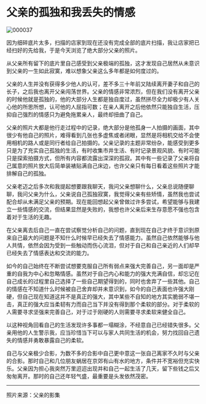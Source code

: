 # 父亲的孤独和我丢失的情感


![000037](https://baldachin-1304515178.cos.ap-beijing.myqcloud.com/assets/000037.JPG)

因为细碎底片太多，扫描的店家到现在还没有完成全部的底片扫描，我让店家把已经扫好的先给我，于是今天浏览了绝大部分父亲的照片。

从父亲所有留下的底片里自己感受到父亲极端的孤独，这才发现自己居然从未意识到父亲的一生如此寂寞，难以想象父亲这么多年都是如何度过的。

父亲的人生并没有获得多少他人的认可，差不多三十年前又陆续离开妻子和自己的长子，之后我也离开父亲闯荡世界。父亲的情感非常浓烈，但在我们没有离开父亲的时候他就是孤独的，他的大部分人生都是独自度过，虽然拼尽全力却极少有人关心他的所思所想，认可他的人屈指可数；在亲人离开之后他依然只能独自生活，压抑自己强烈的情感只为避免拖累亲人，最终却扭曲了自己。

父亲的照片大都是他行走过程中的记录，绝大部分是他孤身一人拍摄的画面，其中很少有他自己的照片，难得看到几张也多虚焦或者闭眼，显然是将相机交给不会使用相机的路人或是同行者给自己拍摄的。父亲记录的主题非常纷杂，能感受到更多只是为了充实自己孤独的生活，有时收集市井生活、有时记录景观风貌、有时可能只是探索拍摄方式，但所有内容都流露出深深的孤寂。其中有一些记录了父亲将自己属意的照片放大后简单装裱贴满自己床边，也许父亲只有每日看着这些照片才能排解自己的孤独。

父亲老迈之后多次和我提起想要跟我聊天，我问父亲想聊什么，父亲总说随便聊聊，我问父亲为什么，父亲说自己孤独寂寞，我觉得父亲有些矫情，虽然我也尝试配合却从未满足父亲的预期。现在能回想起父亲曾做过许多尝试，希望能够与我建立一些情感的交流，但结果显然是失败的，我想也许父亲后来生存意愿不强也包含着对于生活的无趣。

在父亲离去后自己一直在尝试察觉分析自己的问题，直到现在自己才终于意识到原来自己最大的问题是不知什么时候早已经失去了情感能力。虽然自己依然能够与他人共情，依然会因为受到一些触动而伤心流泪，但对于自己和自己亲近的人们却早已经失去了情感表达和交流的能力。

如今的自己始终在不断尝试想要克服自己所有弱点来强大完善自己，另一面却是严重的自我为中心和忽略情感。虽然对于自己内心和能力的强大充满自信，却忘记在自己成长的过程里自己选择了一些自己期望得到的，同时也舍弃了一些其他。自己的情感在不知道什么时候被自己舍弃却并未意识到，如今的自己表面也许强大刚硬，但自己现在知道这并不是真正的强大，其中某些不自知的地方其实脆弱不堪一击，真正的强大应当柔韧有力而自己当下并没有得到那个柔软的部分。对于柔软的人需要寻求坚强来完善自己，对于过于刚硬的人则需要寻求柔软来健全自己。

以这种视角回看自己的生活发现许多事都一塌糊涂，不经意自己已经错失很多。父亲用他的人生警示我，应当珍惜当下可以与家人共同生活的机会，努力找回自己遗失的情感并勇敢暴露自己的柔软。

自己与父亲极少合影，为数不多的合影中自己更中意这一张自己离家不久时与父亲的合影。那时自己和几位朋友蜗居在京郊有山有水的地方，条件并不宽裕但充实快乐。父亲因为担心我突然万里迢迢出现并和自己一起生活了几天，留下些钱之后又匆匆离开。那时的自己还年轻气盛，最重要是头发依然茂密。

----

照片来源：父亲的影集

